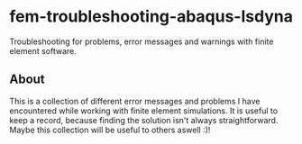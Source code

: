 # fem-troubleshooting-abaqus-lsdyna
Troubleshooting for problems, error messages and warnings with finite element software.

## About
This is a collection of different error messages and problems I have encountered while working with finite element simulations. 
It is useful to keep a record, because finding the solution isn't always straightforward. Maybe this collection will be useful to others aswell :)!
